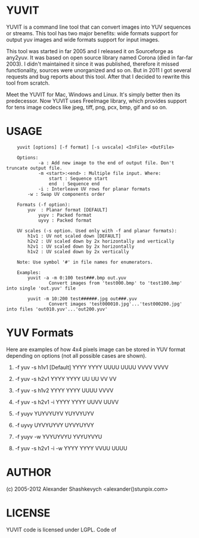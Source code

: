 YUVIT
=====

YUVIT is a command line tool that can convert images into YUV sequences or streams. This tool has two major benefits: wide formats support for output yuv images and wide formats support for input images. 

This tool was started in far 2005 and I released it on Sourceforge as any2yuv. It was based on open source library named Corona (died in far-far 2003). I didn't maintained it since it was published, therefore it missed functionality, sources were unorganized and so on. But in 2011 I got several requests and bug reports about this tool. After that I decided to rewrite this tool from scratch.

Meet the YUVIT for Mac, Windows and Linux. It's simply better then its predecessor. Now YUVIT uses FreeImage library, which provides support for tens image codecs like jpeg, tiff, png, pcx, bmp, gif and so on. 


USAGE
=====

        yuvit [options] [-f format] [-s uvscale] <InFile> <OutFile>

        Options:
                -a : Add new image to the end of output file. Don't truncate output file.
                -m <start>:<end> : Multiple file input. Where:
                    start : Sequence start
                    end  : Sequence end
                -i : Interleave UV rows for planar formats
	        -w : Swap UV components order

        Formats (-f option):
	        yuv  : Planar format [DEFAULT]
                yuyv : Packed format
                uyvy : Packed format

        UV scales (-s option. Used only with -f and planar formats):
	        h1v1 : UV not scaled down [DEFAULT]
	        h2v2 : UV scaled down by 2x horizontally and vertically
	        h2v1 : UV scaled down by 2x horizontally
	        h1v2 : UV scaled down by 2x vertically

        Note: Use symbol '#' in file names for enumerators.

        Examples:
            yuvit -a -m 0:100 test###.bmp out.yuv
                    Convert images from 'test000.bmp' to 'test100.bmp' into single 'out.yuv' file

            yuvit -m 10:200 test######.jpg out###.yuv
                    Convert images 'test000010.jpg'...'test000200.jpg' into files 'out010.yuv'...'out200.yuv'

YUV Formats
===========

Here are examples of how 4x4 pixels image can be stored in YUV format depending on options (not all possible cases are shown).
 
1) -f yuv -s h1v1 [Default]
        YYYY
        YYYY
        UUUU
        UUUU
        VVVV
        VVVV

2) -f yuv -s h2v1
        YYYY
        YYYY
        UU
        UU
        VV
        VV

3) -f yuv -s h1v2
        YYYY
        YYYY
        UUUU
        VVVV

4) -f yuv -s h2v1 -i
        YYYY
        YYYY
        UUVV
        UUVV

5) -f yuyv
        YUYVYUYV
        YUYVYUYV

6) -f uyvy
        UYVYUYVY
        UYVYUYVY

7) -f yuyv -w
        YVYUYVYU
        YVYUYVYU

8) -f yuv -s h2v1 -i -w
        YYYY
        YYYY
        VVUU
        UUUU

AUTHOR
======

(c) 2005-2012 Alexander Shashkevych <alexander()stunpix.com>

LICENSE
=======

YUVIT code is licensed under LGPL. Code of 